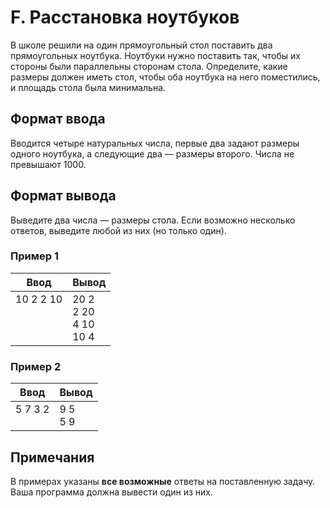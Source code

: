 # F. Расстановка ноутбуков

В школе решили на один прямоугольный стол поставить два прямоугольных ноутбука. Ноутбуки нужно поставить так, чтобы их стороны были параллельны сторонам стола. Определите, какие размеры должен иметь стол, чтобы оба ноутбука на него поместились, и площадь стола была минимальна.

## Формат ввода
Вводится четыре натуральных числа, первые два задают размеры одного ноутбука, а следующие два — размеры второго. Числа не превышают 1000.

## Формат вывода
Выведите два числа — размеры стола. Если возможно несколько ответов, выведите любой из них (но только один).

### Пример 1
Ввод | Вывод
---| ---
10 2 2 10 <br><br><br><br> | 20 2 <br> 2 20 <br> 4 10 <br> 10 4

### Пример 2
Ввод | Вывод
---| ---
5 7 3 2 <br> <br> | 9 5 <br> 5 9

## Примечания
В примерах указаны **все возможные** ответы на поставленную задачу. Ваша программа должна вывести один из них.
